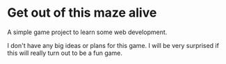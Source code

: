 # Get out of this maze alive
A simple game project to learn some web development.

I don't have any big ideas or plans for this game. I will be very surprised if this will really turn out to be a fun game.
